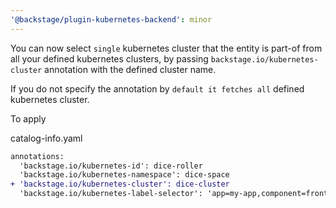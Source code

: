```yaml
---
'@backstage/plugin-kubernetes-backend': minor
---
```


You can now select `single` kubernetes cluster that the entity is part-of from all your defined kubernetes clusters, by passing `backstage.io/kubernetes-cluster` annotation with the defined cluster name.

If you do not specify the annotation by `default it fetches all` defined kubernetes cluster.

To apply

catalog-info.yaml

```diff
annotations:
  'backstage.io/kubernetes-id': dice-roller
  'backstage.io/kubernetes-namespace': dice-space
+ 'backstage.io/kubernetes-cluster': dice-cluster
  'backstage.io/kubernetes-label-selector': 'app=my-app,component=front-end'
```
